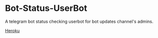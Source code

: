 # Bot-Status-UserBot
A telegram bot status checking userbot for bot updates channel's admins.


[Heroku](https://heroku.com/deploy?template=https://github.com/newtorrentleecher/Bot-Status-UserBot/tree/main)

